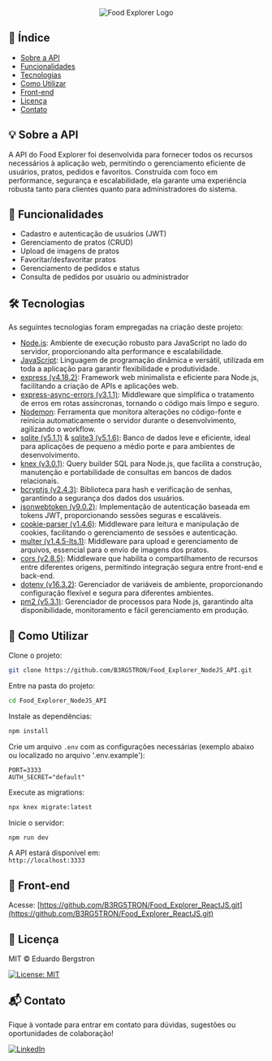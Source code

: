 <p align="center"><img src="https://raw.githubusercontent.com/gist/B3RG5TRON/cd3fe42f3def995f9f073ec0cad621e3/raw/ac6ceae7c24c859342521162b46b6c3b552d4639/foodExplorerLogo.svg" alt="Food Explorer Logo" />
</p>

<!-- [![Deploy Status](SEU_BADGE_DEPLOY_AQUI)](COLAR_LINK) -->

## 📑 Índice

- [Sobre a API](#sobre-a-api)
- [Funcionalidades](#funcionalidades)
- [Tecnologias](#tecnologias)
- [Como Utilizar](#como-utilizar)
- [Front-end](#front-end)
- [Licença](#licença)
- [Contato](#contato)

## 💡 Sobre a API

A API do Food Explorer foi desenvolvida para fornecer todos os recursos necessários à aplicação web, permitindo o gerenciamento eficiente de usuários, pratos, pedidos e favoritos. Construída com foco em performance, segurança e escalabilidade, ela garante uma experiência robusta tanto para clientes quanto para administradores do sistema.

## 🚀 Funcionalidades

- Cadastro e autenticação de usuários (JWT)
- Gerenciamento de pratos (CRUD)
- Upload de imagens de pratos
- Favoritar/desfavoritar pratos
- Gerenciamento de pedidos e status
- Consulta de pedidos por usuário ou administrador

## 🛠️ Tecnologias

As seguintes tecnologias foram empregadas na criação deste projeto:

- [Node.js](https://nodejs.org/): Ambiente de execução robusto para JavaScript no lado do servidor, proporcionando alta performance e escalabilidade.
- [JavaScript](https://developer.mozilla.org/pt-BR/docs/Web/JavaScript): Linguagem de programação dinâmica e versátil, utilizada em toda a aplicação para garantir flexibilidade e produtividade.
- [express (v4.18.2)](https://expressjs.com/): Framework web minimalista e eficiente para Node.js, facilitando a criação de APIs e aplicações web.
- [express-async-errors (v3.1.1)](https://www.npmjs.com/package/express-async-errors): Middleware que simplifica o tratamento de erros em rotas assíncronas, tornando o código mais limpo e seguro.
- [Nodemon](https://nodemon.io/): Ferramenta que monitora alterações no código-fonte e reinicia automaticamente o servidor durante o desenvolvimento, agilizando o workflow.
- [sqlite (v5.1.1)](https://www.npmjs.com/package/sqlite) & [sqlite3 (v5.1.6)](https://www.npmjs.com/package/sqlite3): Banco de dados leve e eficiente, ideal para aplicações de pequeno a médio porte e para ambientes de desenvolvimento.
- [knex (v3.0.1)](https://knexjs.org/): Query builder SQL para Node.js, que facilita a construção, manutenção e portabilidade de consultas em bancos de dados relacionais.
- [bcryptjs (v2.4.3)](https://www.npmjs.com/package/bcryptjs): Biblioteca para hash e verificação de senhas, garantindo a segurança dos dados dos usuários.
- [jsonwebtoken (v9.0.2)](https://jwt.io/): Implementação de autenticação baseada em tokens JWT, proporcionando sessões seguras e escaláveis.
- [cookie-parser (v1.4.6)](https://www.npmjs.com/package/cookie-parser): Middleware para leitura e manipulação de cookies, facilitando o gerenciamento de sessões e autenticação.
- [multer (v1.4.5-lts.1)](https://github.com/expressjs/multer): Middleware para upload e gerenciamento de arquivos, essencial para o envio de imagens dos pratos.
- [cors (v2.8.5)](https://expressjs.com/en/resources/middleware/cors.html): Middleware que habilita o compartilhamento de recursos entre diferentes origens, permitindo integração segura entre front-end e back-end.
- [dotenv (v16.3.2)](https://github.com/motdotla/dotenv): Gerenciador de variáveis de ambiente, proporcionando configuração flexível e segura para diferentes ambientes.
- [pm2 (v5.3.1)](https://pm2.keymetrics.io/): Gerenciador de processos para Node.js, garantindo alta disponibilidade, monitoramento e fácil gerenciamento em produção.

## 📝 Como Utilizar

Clone o projeto:

```bash
git clone https://github.com/B3RG5TRON/Food_Explorer_NodeJS_API.git
```

Entre na pasta do projeto:

```bash
cd Food_Explorer_NodeJS_API
```

Instale as dependências:

```bash
npm install
```

Crie um arquivo `.env` com as configurações necessárias (exemplo abaixo ou localizado no arquivo '.env.example'):

```env
PORT=3333
AUTH_SECRET="default"
```

Execute as migrations:

```bash
npx knex migrate:latest
```

Inicie o servidor:

```bash
npm run dev
```

A API estará disponível em:  
`http://localhost:3333`

## 🔗 Front-end

Acesse: [https://github.com/B3RG5TRON/Food_Explorer_ReactJS.git](https://github.com/B3RG5TRON/Food_Explorer_ReactJS.git)

## 📄 Licença

MIT © Eduardo Bergstron

[![License: MIT](https://img.shields.io/badge/License-MIT-yellow.svg)](LICENSE)

## 📬 Contato

Fique à vontade para entrar em contato para dúvidas, sugestões ou oportunidades de colaboração!

[![LinkedIn](https://img.shields.io/badge/-Eduardo%20Bergstron-blue?style=flat-square&logo=Linkedin&logoColor=white&link=https://www.linkedin.com/in/eduardo-bergstron-986108143/)](https://www.linkedin.com/in/eduardo-bergstron-986108143/)